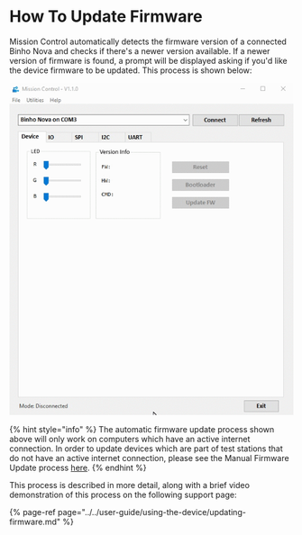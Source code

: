 # How To Update Firmware

Mission Control automatically detects the firmware version of a connected Binho Nova and checks if there's a newer version available. If a newer version of firmware is found, a prompt will be displayed asking if you'd like the device firmware to be updated. This process is shown below:

![](../../.gitbook/assets/fwupdate-missioncontroll.gif)

{% hint style="info" %}
The automatic firmware update process shown above will only work on computers which have an active internet connection. In order to update devices which are part of test stations that do not have an active internet connection, please see the Manual Firmware Update process [here](https://support.binho.io/user-guide/using-the-device/updating-firmware#manual-update).
{% endhint %}

This process is described in more detail, along with a brief video demonstration of this process on the following support page:

{% page-ref page="../../user-guide/using-the-device/updating-firmware.md" %}

